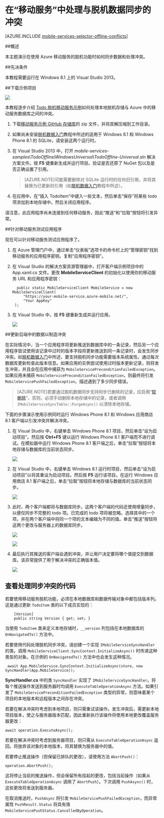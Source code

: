 <properties 
	pageTitle="在通用 Windows 应用中处理与脱机数据的冲突 | Windows Azure" 
	description="了解在通用 Windows 应用程序中同步脱机数据时如何使用 Azure 移动服务处理冲突" 
	documentationCenter="windows" 
	authors="wesmc7777" 
	manager="dwrede" 
	editor="" 
	services="mobile-services"/>

<tags 
	ms.service="mobile-services" 
	ms.date="11/12/2015" 
	wacn.date="12/31/2015"/>


# 在“移动服务”中处理与脱机数据同步的冲突

[AZURE.INCLUDE [mobile-services-selector-offline-conflicts](../includes/mobile-services-selector-offline-conflicts.md)]

##概述

本主题演示在使用 Azure 移动服务的脱机功能时如何同步数据和处理冲突。




##先决条件

本教程需要运行在 Windows 8.1 上的 Visual Studio 2013。


##下载示例项目

![][0]

本教程逐步介绍 [Todo 脱机移动服务示例]如何处理本地脱机存储与 Azure 中的移动服务数据库之间的冲突。

1. 下载[移动服务示例 GitHub 存储库]的 zip 文件，并将其解压缩到工作目录。 

2. 如果尚未安装[脱机数据入门]教程中所述的适用于 Windows 8.1 和 Windows Phone 8.1 的 SQLite，请安装这两个运行时。

3. 在 Visual Studio 2013 中，打开 *mobile-services-samples\\TodoOffline\\WindowsUniversal\\TodoOffline-Universal.sln* 解决方案文件。按 **F5** 键重新生成并运行项目。验证是否还原了 NuGet 包以及是否正确设置了引用。

    >[AZURE.NOTE]可能需要删除对 SQLite 运行时的任何旧引用，并将其替换为已更新的引用（如[脱机数据入门]教程中所述）。

4. 在应用中，在“插入 TodoItem”中键入一些文本，然后单击“保存”将某些 todo 项添加到本地存储中。然后关闭应用程序。

请注意，此应用程序尚未连接到任何移动服务，因此“推送”和“拉取”按钮将引发异常。




##针对移动服务测试应用程序

现在可以针对移动服务测试应用程序了。

1. 在 Azure 管理门户中，通过单击“仪表板”选项卡的命令栏上的“管理密钥”找到移动服务的应用程序密钥。复制“应用程序密钥”。

2. 在 Visual Studio 的解决方案资源管理器中，打开客户端示例项目中的 App.xaml.cs 文件。更改 **MobileServiceClient** 的初始化以使用你的移动服务 URL 和应用程序密钥：

         public static MobileServiceClient MobileService = new MobileServiceClient(
            "https://your-mobile-service.azure-mobile.net/",
            "Your AppKey"
        );

3. 在 Visual Studio 中，按 **F5** 键重新生成并运行应用。

    ![][0]


##更新后端中的数据以制造冲突

在实际情况中，当一个应用程序将更新推送到数据库中的一条记录，然后另一个应用程序尝试使用该记录中过时的版本字段将更新推送到同一条记录时，会发生同步冲突。如[脱机数据入门]中所述，要支持脱机同步功能需要版本系统属性。通过每次数据库更新检查此版本信息。如果应用的实例尝试使用过时版本更新记录，则将发生冲突，并且会在应用中捕获为 `MobileServicePreconditionFailedException`。如果应用未捕获 `MobileServicePreconditionFailedException`，则最终将引发 `MobileServicePushFailedException`，描述遇到了多少同步错误。

>[AZURE.NOTE]若要通过脱机数据同步支持同步已删除的记录，应启用“[软删除](/documentation/articles/mobile-services-using-soft-delete)”。否则，必须手动删除本地存储中的记录，或者调用 `IMobileServiceSyncTable::PurgeAsync()` 以清除本地存储。


下面的步骤演示使用示例同时运行 Windows Phone 8.1 和 Windows 应用商店 8.1 客户端以引发冲突并解决冲突。

1. 在 Visual Studio 中，右键单击 Windows Phone 8.1 项目，然后单击“设为启动项目”。然后按 **Ctrl+F5** 键以运行 Windows Phone 8.1 客户端而不进行调试。在模拟器中运行 Windows Phone 8.1 客户端之后，单击“拉取”按钮将本地存储与数据库的当前状态同步。
 
    ![][3]
 
   
2. 在 Visual Studio 中，右键单击 Windows 8.1 运行时项目，然后单击“设为启动项目”以将其重设为启动项目。然后按 **F5** 运行该项目。在运行 Windows 应用商店 8.1 客户端之后，单击“拉取”按钮将本地存储与数据库的当前状态同步。

    ![][4]
 
3. 此时，两个客户端都将与数据库同步。这两个客户端的代码还使用增量同步，以便仅同步不完整的 todo 项。已完成的 todo 项将被忽略。选择其中的一个项，并在两个客户端中将同一个项的文本编辑为不同的值。单击“推送”按钮将这两个更改与服务器上的数据库同步。

    ![][5]

    ![][6]


4. 最后执行其推送的客户端会遇到冲突，并让用户决定要将哪个值提交到数据库。该异常提供了用于解决冲突的正确版本值。

    ![][7]



## 查看处理同步冲突的代码

若要使用移动服务脱机功能，必须在本地数据库和数据传输对象中都包括版本列。这是通过更新 `TodoItem` 类的以下成员实现的：

        [Version]
        public string Version { get; set; }

当使用 `TodoItem` 类来定义本地存储时，`__version` 列包括在本地数据库的 `OnNavigatedTo()` 方法中。

若要使用代码处理脱机同步冲突，请创建一个实现 `IMobileServiceSyncHandler` 的类。调用 `MobileServiceClient.SyncContext.InitializeAsync()` 时传递这种类型的对象。在示例的 `OnNavigatedTo()` 方法中也会发生这种情况。

     await App.MobileService.SyncContext.InitializeAsync(store, new SyncHandler(App.MobileService));

**SyncHandler.cs** 中的类 `SyncHandler` 实现了 `IMobileServiceSyncHandler`。将每个推送操作发送到服务器时均调用 `ExecuteTableOperationAsync` 方法。如果引发了 `MobileServicePreconditionFailedException` 类型的异常，则意味着某个项目的本地版本和远程版本之间存在冲突。

若要在解决冲突时考虑到本地项目，则只需重试该操作。发生冲突后，需更新本地项目版本，使之与服务器版本匹配，因此重新执行该操作将使用本地更改覆盖服务器更改：

    await operation.ExecuteAsync(); 

若要在解决冲突时考虑到服务器项目，则只需从 `ExecuteTableOperationAsync` 返回。将放弃该对象的本地版本，将其替换为服务器中的值。

若要停止推送操作（但保留已排队的更改），请使用方法 `AbortPush()`：

    operation.AbortPush();

这将停止当前的推送操作，但会保留所有挂起的更改，包括当前操作（如果从 `ExecuteTableOperationAsync` 调用了 `AbortPush`）。下次调用 `PushAsync()` 时，这些更改将发送到服务器。

在取消推送时，`PushAsync` 将引发 `MobileServicePushFailedException`，而异常属性 `PushResult.Status` 将具有值 `MobileServicePushStatus.CancelledByOperation`。



<!-- Images -->
[0]: ./media/mobile-services-windows-store-dotnet-handling-conflicts-offline-data/mobile-services-handling-conflicts-app-run1.png
[1]: ./media/mobile-services-windows-store-dotnet-handling-conflicts-offline-data/javascript-backend-database.png
[2]: ./media/mobile-services-windows-store-dotnet-handling-conflicts-offline-data/dotnet-backend-database.png
[3]: ./media/mobile-services-windows-store-dotnet-handling-conflicts-offline-data/wp81-view.png
[4]: ./media/mobile-services-windows-store-dotnet-handling-conflicts-offline-data/win81-view.png
[5]: ./media/mobile-services-windows-store-dotnet-handling-conflicts-offline-data/wp81-edit-text.png
[6]: ./media/mobile-services-windows-store-dotnet-handling-conflicts-offline-data/win81-edit-text.png
[7]: ./media/mobile-services-windows-store-dotnet-handling-conflicts-offline-data/conflict.png




<!-- URLs -->
[Handling conflicts code sample]: http://go.microsoft.com/fwlink/?LinkId=394787
[Get started with Mobile Services]: /documentation/articles/mobile-services-windows-store-get-started/
[脱机数据入门]: /documentation/articles/mobile-services-windows-store-dotnet-get-started-offline-data
[脱机数据处理入门]: /documentation/articles/mobile-services-windows-store-dotnet-get-started-offline-data
[SQLite for Windows 8.1]: http://go.microsoft.com/fwlink/?LinkId=394776
[Azure Management Portal]: https://manage.windowsazure.cn/
[Handling Database Conflicts]: /documentation/articles/mobile-services-windows-store-dotnet-handle-database-conflicts/#test-app
[移动服务示例 GitHub 存储库]: http://go.microsoft.com/fwlink/?LinkId=512865
[Todo 脱机移动服务示例]: http://go.microsoft.com/fwlink/?LinkId=512866

<!---HONumber=Mooncake_1221_2015-->